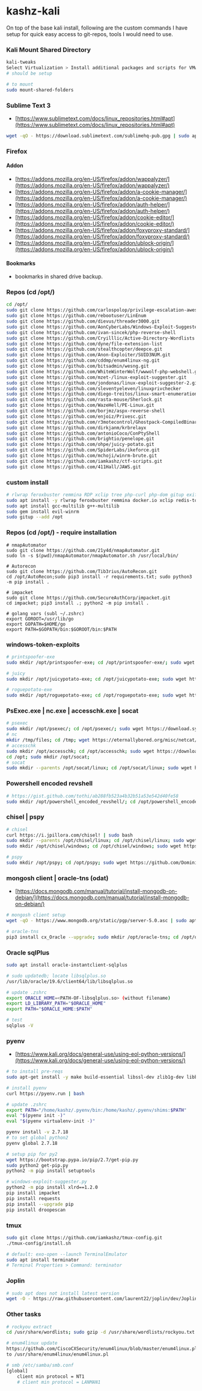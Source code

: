 # kashz-kali

On top of the base kali install, following are the custom commands I have setup for quick easy access to git-repos, tools I would need to use.

### Kali Mount Shared Directory

```bash
kali-tweaks
Select Virtualization > Install additional packages and scripts for VMware.
# should be setup

# to mount
sudo mount-shared-folders
```

### Sublime Text 3

* [https://www.sublimetext.com/docs/linux_repositories.html#apt](https://www.sublimetext.com/docs/linux_repositories.html#apt)

```bash
wget -qO - https://download.sublimetext.com/sublimehq-pub.gpg | sudo apt-key add -; sudo apt-get install apt-transport-https; echo "deb https://download.sublimetext.com/ apt/stable/" | sudo tee /etc/apt/sources.list.d/sublime-text.list; sudo apt-get update; sudo apt-get install sublime-text; cd ~;
```

### Firefox

#### Addon

* [https://addons.mozilla.org/en-US/firefox/addon/wappalyzer/](https://addons.mozilla.org/en-US/firefox/addon/wappalyzer/)
* [https://addons.mozilla.org/en-US/firefox/addon/a-cookie-manager/](https://addons.mozilla.org/en-US/firefox/addon/a-cookie-manager/)
* [https://addons.mozilla.org/en-US/firefox/addon/auth-helper/](https://addons.mozilla.org/en-US/firefox/addon/auth-helper/)
* [https://addons.mozilla.org/en-US/firefox/addon/cookie-editor/](https://addons.mozilla.org/en-US/firefox/addon/cookie-editor/)
* [https://addons.mozilla.org/en-US/firefox/addon/foxyproxy-standard/](https://addons.mozilla.org/en-US/firefox/addon/foxyproxy-standard/)
* [https://addons.mozilla.org/en-US/firefox/addon/ublock-origin/](https://addons.mozilla.org/en-US/firefox/addon/ublock-origin/)

#### Bookmarks

* bookmarks in shared drive backup.

### Repos (cd /opt/)

```bash
cd /opt/
sudo git clone https://github.com/carlospolop/privilege-escalation-awesome-scripts-suite.git
sudo git clone https://github.com/rebootuser/LinEnum
sudo git clone https://github.com/dievus/threader3000.git
sudo git clone https://github.com/AonCyberLabs/Windows-Exploit-Suggester.git
sudo git clone https://github.com/ivan-sincek/php-reverse-shell
sudo git clone https://github.com/Cryilllic/Active-Directory-Wordlists
sudo git clone https://github.com/dyne/file-extension-list
sudo git clone https://github.com/stealthcopter/deepce.git
sudo git clone https://github.com/Anon-Exploiter/SUID3NUM.git
sudo git clone https://github.com/cddmp/enum4linux-ng.git
sudo git clone https://github.com/bitsadmin/wesng.git
sudo git clone https://github.com/WhiteWinterWolf/wwwolf-php-webshell.git
sudo git clone https://github.com/mzet-/linux-exploit-suggester.git
sudo git clone https://github.com/jondonas/linux-exploit-suggester-2.git
sudo git clone https://github.com/sleventyeleven/linuxprivchecker
sudo git clone https://github.com/diego-treitos/linux-smart-enumeration
sudo git clone https://github.com/rasta-mouse/Sherlock.git
sudo git clone https://github.com/WazeHell/PE-Linux.git
sudo git clone https://github.com/borjmz/aspx-reverse-shell
sudo git clone https://github.com/enjoiz/Privesc.git
sudo git clone https://github.com/r3motecontrol/Ghostpack-CompiledBinaries.git
sudo git clone https://github.com/dirkjanm/krbrelayx
sudo git clone https://github.com/antonioCoco/ConPtyShell
sudo git clone https://github.com/brightio/penelope.git
sudo git clone https://github.com/ohpe/juicy-potato.git
sudo git clone https://github.com/SpiderLabs/ikeforce.git
sudo git clone https://github.com/mchoji/winrm-brute.git
sudo git clone https://github.com/iamkashz/ctf-scripts.git
sudo git clone https://github.com/411Hall/JAWS.git
```

### custom install

```bash
# rlwrap feroxbuster remmina RDP xclip tree php-curl php-dom gitup exiftool html2text jq
sudo apt install -y rlwrap feroxbuster remmina docker.io xclip redis-tools tree php-dom php-curl python3-git-repo-updater odat python3-pip golang terminator libimage-exiftool-perl html2text jq
sudo apt install gcc-multilib g++-multilib
sudo gem install evil-winrm
sudo gitup --add /opt
```

### Repos (cd /opt/) - require installation

```
# nmapAutomator
sudo git clone https://github.com/21y4d/nmapAutomator.git
sudo ln -s $(pwd)/nmapAutomator/nmapAutomator.sh /usr/local/bin/

# Autorecon
sudo git clone https://github.com/Tib3rius/AutoRecon.git
cd /opt/AutoRecon;sudo pip3 install -r requirements.txt; sudo python3 -m pip install .

# impacket
sudo git clone https://github.com/SecureAuthCorp/impacket.git
cd impacket; pip3 install .; python2 -m pip install .

# golang vars (subl ~/.zshrc)
export GOROOT=/usr/lib/go
export GOPATH=$HOME/go
export PATH=$GOPATH/bin:$GOROOT/bin:$PATH
```

### windows-token-exploits

```bash
# printspoofer-exe
sudo mkdir /opt/printspoofer-exe; cd /opt/printspoofer-exe/; sudo wget https://github.com/itm4n/PrintSpoofer/releases/download/v1.0/PrintSpoofer32.exe; sudo wget https://github.com/itm4n/PrintSpoofer/releases/download/v1.0/PrintSpoofer64.exe; cd ~;

# juicy 
sudo mkdir /opt/juicypotato-exe; cd /opt/juicypotato-exe; sudo wget https://github.com/ohpe/juicy-potato/releases/download/v0.1/JuicyPotato.exe -O JuicyPotato64.exe; sudo wget https://github.com/ivanitlearning/Juicy-Potato-x86/releases/download/1.2/Juicy.Potato.x86.exe -O JuicyPotato.exe; cd ~;

# roguepotato-exe
sudo mkdir /opt/roguepotato-exe; cd /opt/roguepotato-exe; sudo wget https://github.com/antonioCoco/RoguePotato/releases/download/1.0/RoguePotato.zip; sudo unzip RoguePotato.zip; sudo rm RoguePotato.zip; cd ~;
```

### PsExec.exe | nc.exe | accesschk.exe | socat

```bash
# psexec
sudo mkdir /opt/psexec/; cd /opt/psexec/; sudo wget https://download.sysinternals.com/files/PSTools.zip; sudo unzip PSTools.zip; sudo rm PSTools.zip; cd ~;
# nc
mkdir /tmp/files; cd /tmp; wget https://eternallybored.org/misc/netcat/netcat-win32-1.12.zip; unzip netcat-win32-1.12.zip -d /tmp/files/; sudo mkdir /opt/nc; sudo cp /tmp/files/nc* /opt/nc/; sudo cp /usr/bin/nc /opt/nc/nc; cd ~;
# accesschk
sudo mkdir /opt/accesschk; cd /opt/accesschk; sudo wget https://download.sysinternals.com/files/AccessChk.zip; sudo unzip AccessChk.zip; sudo rm AccessChk.zip; cd ~;
cd /opt; sudo mkdir /opt/socat;
# socat
sudo mkdir --parents /opt/socat/linux; cd /opt/socat/linux; sudo wget https://github.com/3ndG4me/socat/releases/download/v1.7.3.3/socatx86.bin -O socat; sudo wget https://github.com/3ndG4me/socat/releases/download/v1.7.3.3/socatx64.bin -O socat64; sudo chmod +x *; sudo mkdir /opt/socat/windows; cd /opt/socat/windows; sudo wget https://github.com/3ndG4me/socat/releases/download/v1.7.3.3/socatx86.exe -O socat.exe; sudo wget https://github.com/3ndG4me/socat/releases/download/v1.7.3.3/socatx64.exe -O socat64.exe; cd ~;
```

### Powershell encoded revshell

```bash
# https://gist.github.com/tothi/ab288fb523a4b32b51a53e542d40fe58
sudo mkdir /opt/powershell_encoded_revshell/; cd /opt/powershell_encoded_revshell/; sudo wget https://gist.githubusercontent.com/tothi/ab288fb523a4b32b51a53e542d40fe58/raw/40ade3fb5e3665b82310c08d36597123c2e75ab4/mkpsrevshell.py -O powershell_encoded_revshell.py; python3 powershell_encoded_revshell.py; cd ~;
```

### chisel | pspy

```bash
# chisel
curl https://i.jpillora.com/chisel! | sudo bash
sudo mkdir --parents /opt/chisel/linux; cd /opt/chisel/linux; sudo wget https://github.com/jpillora/chisel/releases/download/v1.7.6/chisel_1.7.6_linux_amd64.gz; sudo wget https://github.com/jpillora/chisel/releases/download/v1.7.6/chisel_1.7.6_linux_386.gz; sudo gzip -d *; sudo mv chisel_1.7.6_linux_386 chisel; sudo mv chisel_1.7.6_linux_amd64 chisel64;
sudo mkdir /opt/chisel/windows; cd /opt/chisel/windows; sudo wget https://github.com/jpillora/chisel/releases/download/v1.7.6/chisel_1.7.6_windows_386.gz; sudo wget https://github.com/jpillora/chisel/releases/download/v1.7.6/chisel_1.7.6_windows_amd64.gz; sudo gzip -d *; sudo mv chisel_1.7.6_windows_386 chisel.exe; sudo mv chisel_1.7.6_windows_amd64 chisel64.exe; cd ~;

# pspy
sudo mkdir /opt/pspy; cd /opt/pspy; sudo wget https://github.com/DominicBreuker/pspy/releases/download/v1.2.0/pspy32; sudo wget https://github.com/DominicBreuker/pspy/releases/download/v1.2.0/pspy64; sudo wget https://github.com/DominicBreuker/pspy/releases/download/v1.2.0/pspy32s; sudo wget https://github.com/DominicBreuker/pspy/releases/download/v1.2.0/pspy64s;cd ~;
```

### mongosh client | oracle-tns (odat)

* [https://docs.mongodb.com/manual/tutorial/install-mongodb-on-debian/](https://docs.mongodb.com/manual/tutorial/install-mongodb-on-debian/)

```bash
# mongosh client setup
wget -qO - https://www.mongodb.org/static/pgp/server-5.0.asc | sudo apt-key add -; echo "deb http://repo.mongodb.org/apt/debian buster/mongodb-org/5.0 main" | sudo tee /etc/apt/sources.list.d/mongodb-org-5.0.list; sudo apt update; sudo apt install -y mongodb-mongosh mongodb-org-shell; mongosh --version; cd ~;

# oracle-tns
pip3 install cx_Oracle --upgrade; sudo mkdir /opt/oracle-tns; cd /opt/oracle-tns/; sudo wget 'https://firebasestorage.googleapis.com/v0/b/gitbook-28427.appspot.com/o/assets%2F-L_2uGJGU7AVNRcqRvEi%2F-LcreDSG0Hi8mv8n8DIw%2F-LcrnYv40ILvFrpjKRkb%2Fsids-oracle.txt?alt=media&token=8206a9f6-af86-4a49-ac71-179ca973d836' -O sids-oracle.txt; sudo wget 'https://firebasestorage.googleapis.com/v0/b/gitbook-28427.appspot.com/o/assets%2F-L_2uGJGU7AVNRcqRvEi%2F-LcreDSG0Hi8mv8n8DIw%2F-Lcrmdr8nRaj1Ea6JQqm%2Fusers-oracle.txt?alt=media&token=e1dc7604-86d8-4fe6-8dcc-f8cb5167c83d' -O users-oracle.txt; sudo wget 'https://firebasestorage.googleapis.com/v0/b/gitbook-28427.appspot.com/o/assets%2F-L_2uGJGU7AVNRcqRvEi%2F-LcreDSG0Hi8mv8n8DIw%2F-LcrmhoNYnuxhr1Sy7A1%2Fpass-oracle.txt?alt=media&token=0879b74c-07eb-40a7-8038-e5f4b42621f3' -O pass-oracle.txt;cd ~;
```

###  Oracle sqlPlus

```bash
sudo apt install oracle-instantclient-sqlplus

# sudo updatedb; locate libsqlplus.so
/usr/lib/oracle/19.6/client64/lib/libsqlplus.so

# update .zshrc
export ORACLE_HOME=<PATH-OF-libsqlplus.so> (without filename)
export LD_LIBRARY_PATH="$ORACLE_HOME"
export PATH="$ORACLE_HOME:$PATH" 

# test
sqlplus -V
```

### pyenv

* [https://www.kali.org/docs/general-use/using-eol-python-versions/](https://www.kali.org/docs/general-use/using-eol-python-versions/)

```bash
# to install pre-reqs
sudo apt-get install -y make build-essential libssl-dev zlib1g-dev libbz2-dev libreadline-dev libsqlite3-dev wget curl llvm libncurses5-dev libncursesw5-dev xz-utils tk-dev libffi-dev liblzma-dev

# install pyenv
curl https://pyenv.run | bash

# update .zshrc
export PATH="/home/kashz/.pyenv/bin:/home/kashz/.pyenv/shims:$PATH"
eval "$(pyenv init -)"
eval "$(pyenv virtualenv-init -)"

pyenv install -v 2.7.18
# to set global python2
pyenv global 2.7.18

# setup pip for py2
wget https://bootstrap.pypa.io/pip/2.7/get-pip.py
sudo python2 get-pip.py
python2 -m pip install setuptools 

# windows-exploit-suggester.py
python2 -m pip install xlrd==1.2.0
pip install impacket
pip install requests
pip install --upgrade pip
pip install droopescan
```

### tmux

```bash
sudo git clone https://github.com/iamkashz/tmux-config.git
./tmux-config/install.sh

# default: exo-open --launch TerminalEmulator
sudo apt install terminator
# Terminal Properties > Command: terminator
```

### Joplin

```bash
# sudo apt does not install latest version
wget -O - https://raw.githubusercontent.com/laurent22/joplin/dev/Joplin_install_and_update.sh | bash
```

### Other tasks

```bash
# rockyou extract
cd /usr/share/wordlists; sudo gzip -d /usr/share/wordlists/rockyou.txt.gz;cd ~

# enum4linux update
https://github.com/CiscoCXSecurity/enum4linux/blob/master/enum4linux.pl
to /usr/share/enum4linux/enum4linux.pl

# smb /etc/samba/smb.conf
[global]
	client min protocol = NT1
	# client min protocol = LANMAN1
```
